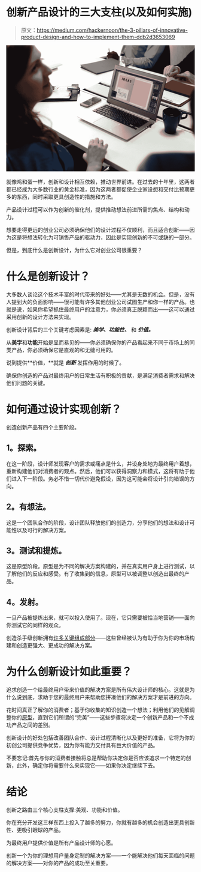 # 创新产品设计的三大支柱(以及如何实施)

> 原文：<https://medium.com/hackernoon/the-3-pillars-of-innovative-product-design-and-how-to-implement-them-ddb2d3653069>

![](img/a6dd30859e0e1bd8a5b74efc2641ab9a.png)

就像鸡和蛋一样，创新和设计相互依赖，推动世界前进。在过去的十年里，这两者都已经成为大多数行业的黄金标准，因为这两者都促使企业家设想和交付比预期更多的东西，同时采取更具创造性的措施和方法。

产品设计过程可以作为创新的催化剂，提供推动想法前进所需的焦点、结构和动力。

想要走得更远的创业公司必须确保他们的设计过程不仅顺利，而且适合创新——因为这是将想法转化为可销售产品的驱动力，因此是实现创新的不可或缺的一部分。

但是，到底什么是创新设计，为什么它对创业公司很重要？

# 什么是创新设计？

大多数人谈论这个技术丰富的时代带来的好处——尤其是无数的机会。但是，没有人提到大的负面影响——很可能有许多其他创业公司试图生产和你一样的产品。也就是说，如果你希望抓住最终用户的注意力，你必须真正脱颖而出——这可以通过采用创新的设计方法来实现。

创新设计背后的三个关键考虑因素是: ***美学、功能性、*** 和 ***价值。***

从**美学**和**功能**开始是显而易见的——你必须确保你的产品看起来不同于市场上的同类产品，你必须确保它是直观的和无缝可用的。

说到提供**价值，**就是 ***创新*** 发挥作用的时候了。

确保你创造的产品对最终用户的日常生活有积极的贡献，是满足消费者需求和解决他们问题的关键。

# 如何通过设计实现创新？

创造创新产品有四个主要阶段。

## **1。探索。**

在这一阶段，设计师发现客户的需求或痛点是什么，并设身处地为最终用户着想，重新构建他们对消费者的观点。然后，他们可以获得洞察力和模式，这将有助于他们进入下一阶段。务必不惜一切代价避免假设，因为这可能会将设计引向错误的方向。

## **2。有想法。**

这是一个团队合作的阶段，设计团队释放他们的创造力，分享他们的想法和设计可能性以及可行的解决方案。

## **3。测试和提炼**。

这是原型阶段。原型是为不同的解决方案构建的，并在真实用户身上进行测试，以了解他们的反应和感受。有了收集到的信息，原型可以被调整以创造出最终的产品。

## **4。发射。**

一旦产品被提炼出来，就可以投入使用了。现在，它只需要被恰当地营销——面向你测试它的同样的观众。

创造杀手级创新拥有[许多关键组成部分](https://www.virgin.com/entrepreneur/10-steps-creating-truly-innovative-product)——这些曾经被认为有助于你为你的市场构建和创造更强大、更成功的解决方案。

# 为什么创新设计如此重要？

追求创造一个给最终用户带来价值的解决方案是所有伟大设计师的核心。这就是为什么说到底，求助于您的最终用户来帮助您拼凑他们的解决方案才是前进的方向。

花时间真正了解你的消费者；基于你收集的知识创造一个想法；利用他们的见解调整你的[原型](https://inkod.com/blog/how-to-communicate-ideas-with-rapid-prototyping)，直到它们所谓的“完美”——这些步骤将决定一个创新产品和一个不成功产品之间的差别。

创新设计的好处包括改善团队合作、设计过程清晰化以及更好的准备，它将为你的初创公司提供竞争优势，因为你有能力交付具有巨大价值的产品。

不要忘记:首先与你的消费者接触将总是帮助你决定你是否应该追求一个特定的创新，此外，确定你将需要什么来实现它——如果你决定继续下去。

# 结论

创新之路由三个核心支柱支撑:美观、功能和价值。

你在充分开发这三样东西上投入了越多的努力，你就有越多的机会创造出更具创新性、更吸引眼球的产品。

为最终用户提供价值是所有产品设计师的心愿。

创新一个为你的理想用户量身定制的解决方案——一个能解决他们每天面临的问题的解决方案——对你的产品的成功至关重要。